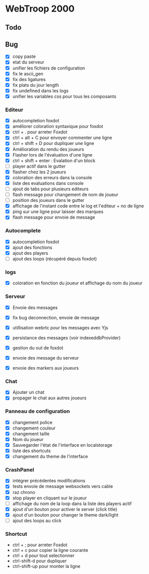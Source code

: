# WebTroop 2000

## Todo

## Bug
- [X] copy paste
- [X] etat du serveur
- [X] unifier les fichiers de configuration
- [X] fix le ascii_gen 
- [X] fix des ligatures 
- [X] fix plats du jour length
- [X] fix undefined dans les logs
- [X] unifier les variables css pour tous les composants

### Editeur
- [X] autocompletion foxdot
- [X] améliorer coloration syntaxique pour foxdot
- [X] ctrl + . pour arreter Foxdot
- [X] ctrl + alt + C pour envoyer commenter une ligne
- [X] ctrl + shift + D pour dupliquer une ligne
- [X] Amélioration du rendu des joueurs
- [X] Flasher lors de l'évaluation d'une ligne
- [X] ctrl + shift + enter : Evalation d'un block
- [ ] player actif dans le gutter
- [X] flasher chez les 2 joueurs
- [X] coloration des erreurs dans la console
- [X] liste des evaluations dans console
- [ ] ajout de tabs pour plusieurs editeurs
- [ ] flash message pour changement de nom de joueur
- [ ] position des joueurs dans le gutter
- [X] affichage de l'instant code entre le log et l'editeur + no de ligne 
- [X] ping sur une ligne pour laisser des marques 
- [X] flash message pour envoie de message

### Autocomplete 
- [X] autocompletion foxdot
- [X] ajout des fonctions
- [X] ajout des players
- [ ] ajout des loops (récupéré depuis foxdot)

### logs
- [X] coloration en fonction du joueur et affichage du nom du joueur

### Serveur
- [X] Envoie des messages 
- [X] fix bug deconnection, envoie de message
- [X] utillisation webrtc pour les messages avec Yjs
- [X] persistance des messages (voir indexeddbProvider)
- [X] gestion du out de foxdot
- [X] envoie des message du serveur
- [X] envoie des markers aux joueurs


### Chat
- [X] Ajouter un chat
- [X] propager le chat aux autres joueurs

### Panneau de configuration
- [X] changement police
- [X] changement couleur
- [X] changement taille
- [X] Nom du joueur
- [X] Sauvegarder l'état de l'interface en localstorage
- [X] liste des shortcuts
- [X] changement du theme de l'interface

### CrashPanel
- [X] intégrer précédentes modifications
- [X] tests envoie de message websockets vers cable
- [X] raz chrono
- [X] stop player en cliquant sur le joueur
- [ ] affichage du nom de la loop dans la liste des players actif
- [X] ajout d'un bouton pour activer le server (click title)
- [X] ajout d'un bouton pour changer le theme dark/light
- [ ] ajout des loops au click

### Shortcut
- ctrl + ; pour arreter Foxdot
- ctrl + c pour copier la ligne courante
- ctrl + d pour tout selectionner
- ctrl-shift-d pour dupliquer
- ctrl-shift-up pour monter la ligne
